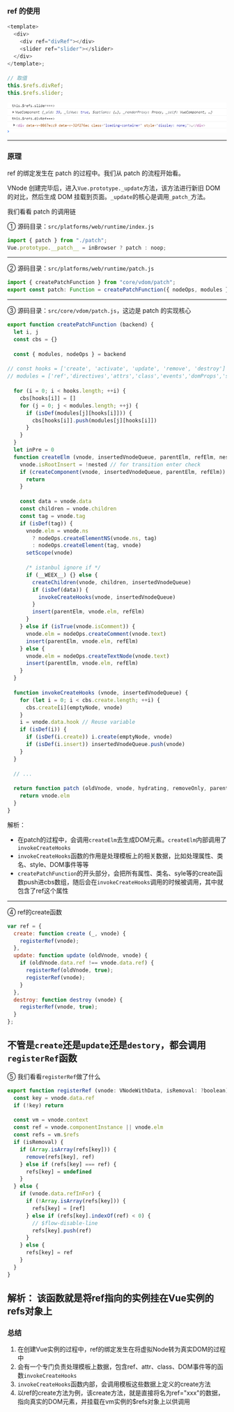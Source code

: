 ### ref 的使用

```js
<template>
  <div>
    <div ref="divRef"></div>
    <slider ref="slider"></slider>
  </div>
</template>;

// 取值
this.$refs.divRef;
this.$refs.slider;
```

![](https://raw.githubusercontent.com/superwtt/MyFileRepository/main/image/Vue/ref.png)

---

### 原理

ref 的绑定发生在 patch 的过程中。我们从 patch 的流程开始看。

VNode 创建完毕后，进入`Vue.prototype._update`方法，该方法进行新旧 DOM 的对比，然后生成 DOM 挂载到页面。`_update`的核心是调用`_patch_`方法。

我们看看 patch 的调用链

① 源码目录：`src/platforms/web/runtime/index.js`

```js
import { patch } from "./patch";
Vue.prototype.__patch__ = inBrowser ? patch : noop;
```

---

② 源码目录：`src/platforms/web/runtime/patch.js`

```js
import { createPatchFunction } from "core/vdom/patch";
export const patch: Function = createPatchFunction({ nodeOps, modules });
```

---

③ 源码目录：`src/core/vdom/patch.js`，这边是 patch 的实现核心

```js
export function createPatchFunction (backend) {
  let i, j
  const cbs = {}

  const { modules, nodeOps } = backend

// const hooks = ['create', 'activate', 'update', 'remove', 'destroy']
// modules = ['ref','directives','attrs','class','events','domProps','style','transition']

  for (i = 0; i < hooks.length; ++i) {
    cbs[hooks[i]] = []
    for (j = 0; j < modules.length; ++j) {
      if (isDef(modules[j][hooks[i]])) {
        cbs[hooks[i]].push(modules[j][hooks[i]])
      }
    }
  }
  let inPre = 0
  function createElm (vnode, insertedVnodeQueue, parentElm, refElm, nested) {
    vnode.isRootInsert = !nested // for transition enter check
    if (createComponent(vnode, insertedVnodeQueue, parentElm, refElm)) {
      return
    }

    const data = vnode.data
    const children = vnode.children
    const tag = vnode.tag
    if (isDef(tag)) {
      vnode.elm = vnode.ns
        ? nodeOps.createElementNS(vnode.ns, tag)
        : nodeOps.createElement(tag, vnode)
      setScope(vnode)

      /* istanbul ignore if */
      if (__WEEX__) {} else {
        createChildren(vnode, children, insertedVnodeQueue)
        if (isDef(data)) {
          invokeCreateHooks(vnode, insertedVnodeQueue)
        }
        insert(parentElm, vnode.elm, refElm)
      }
    } else if (isTrue(vnode.isComment)) {
      vnode.elm = nodeOps.createComment(vnode.text)
      insert(parentElm, vnode.elm, refElm)
    } else {
      vnode.elm = nodeOps.createTextNode(vnode.text)
      insert(parentElm, vnode.elm, refElm)
    }
  }

  function invokeCreateHooks (vnode, insertedVnodeQueue) {
    for (let i = 0; i < cbs.create.length; ++i) {
      cbs.create[i](emptyNode, vnode)
    }
    i = vnode.data.hook // Reuse variable
    if (isDef(i)) {
      if (isDef(i.create)) i.create(emptyNode, vnode)
      if (isDef(i.insert)) insertedVnodeQueue.push(vnode)
    }
  }

  // ...

  return function patch (oldVnode, vnode, hydrating, removeOnly, parentElm, refElm) {
    return vnode.elm
  }
}

```
解析：
+ 在patch的过程中，会调用`createElm`去生成DOM元素。`createElm`内部调用了`invokeCreateHooks`
+ `invokeCreateHooks`函数的作用是处理模板上的相关数据，比如处理属性、类名、style、DOM事件等等
+ `createPatchFunction`的开头部分，会把所有属性、类名、syle等的create函数push进cbs数组，随后会在`invokeCreateHooks`调用的时候被调用，其中就包含了ref这个属性
---

④ ref的create函数
```js
var ref = {
  create: function create (_, vnode) {
    registerRef(vnode);
  },
  update: function update (oldVnode, vnode) {
    if (oldVnode.data.ref !== vnode.data.ref) {
      registerRef(oldVnode, true);
      registerRef(vnode);
    }
  },
  destroy: function destroy (vnode) {
    registerRef(vnode, true);
  }
};
```
不管是`create`还是`update`还是`destory`，都会调用`registerRef`函数
---

⑤ 我们看看`registerRef`做了什么
```js
export function registerRef (vnode: VNodeWithData, isRemoval: ?boolean) {
  const key = vnode.data.ref
  if (!key) return

  const vm = vnode.context
  const ref = vnode.componentInstance || vnode.elm
  const refs = vm.$refs
  if (isRemoval) {
    if (Array.isArray(refs[key])) {
      remove(refs[key], ref)
    } else if (refs[key] === ref) {
      refs[key] = undefined
    }
  } else {
    if (vnode.data.refInFor) {
      if (!Array.isArray(refs[key])) {
        refs[key] = [ref]
      } else if (refs[key].indexOf(ref) < 0) {
        // $flow-disable-line
        refs[key].push(ref)
      }
    } else {
      refs[key] = ref
    }
  }
}
```
解析：
该函数就是将ref指向的实例挂在Vue实例的refs对象上
---

### 总结
1. 在创建Vue实例的过程中，ref的绑定发生在将虚拟Node转为真实DOM的过程中
2. 会有一个专门负责处理模板上数据，包含ref、attr、class、DOM事件等的函数`invokeCreateHooks`
3. `invokeCreateHooks`函数内部，会调用模板这些数据上定义的create方法
4. 以ref的create方法为例，该create方法，就是直接将名为ref="xxx"的数据，指向真实的DOM元素，并挂载在vm实例的$refs对象上以供调用
